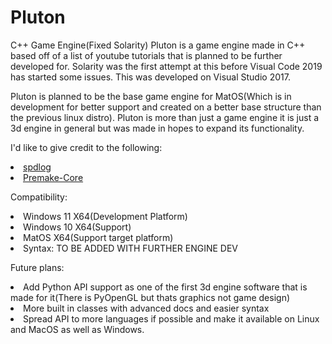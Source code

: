# Pluton
C++ Game Engine(Fixed Solarity)
Pluton is a game engine made in C++ based off of a list of youtube tutorials that is planned to be further developed for. 
Solarity was the first attempt at this before Visual Code 2019 has started some issues. This was developed on Visual Studio 2017.

Pluton is planned to be the base game engine for MatOS(Which is in development for better support and created on a better base structure than the previous linux distro). Pluton is more than just a game engine it is just a 3d engine in general but was made in hopes to expand its functionality.

I'd like to give credit to the following:

<li><a href="https://github.com/gabime/spdlog">spdlog</a></li>
<li><a href="https://github.com/premake/premake-core">Premake-Core</a></li>


Compatibility:
<li>Windows 11 X64(Development Platform)</li>
<li>Windows 10 X64(Support)</li>
<li>MatOS X64(Support target platform)<li>
Syntax: TO BE ADDED WITH FURTHER ENGINE DEV

Future plans:
<li>Add Python API support as one of the first 3d engine software that is made for it(There is PyOpenGL but thats graphics not game design)</li>
<li>More built in classes with advanced docs and easier syntax</li>
<li>Spread API to more languages if possible and make it available on Linux and MacOS as well as Windows.</li>
